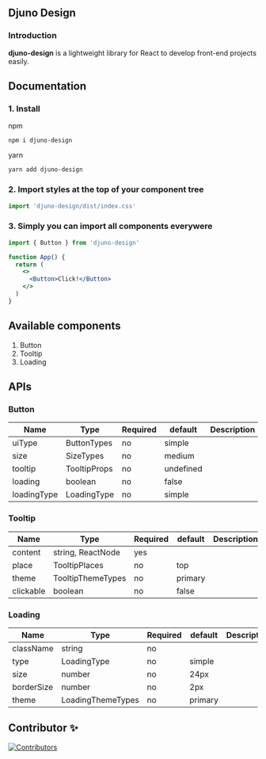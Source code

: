 ## Djuno Design

### Introduction

**djuno-design** is a lightweight library for React to develop front-end projects easily.

## Documentation

### 1. Install

npm

    npm i djuno-design

yarn

    yarn add djuno-design

### 2. Import styles at the top of your component tree

```jsx
import 'djuno-design/dist/index.css'
```

### 3. Simply you can import all components everywere

```jsx
import { Button } from 'djuno-design'

function App() {
  return (
    <>
      <Button>Click!</Button>
    </>
  )
}
```

## Available components

1. Button
2. Tooltip
3. Loading

## APIs

### Button

| Name        | Type         | Required | default   | Description |
| ----------- | ------------ | -------- | --------- | ----------- |
| uiType      | ButtonTypes  | no       | simple    |             |
| size        | SizeTypes    | no       | medium    |             |
| tooltip     | TooltipProps | no       | undefined |             |
| loading     | boolean      | no       | false     |             |
| loadingType | LoadingType  | no       | simple    |             |

### Tooltip

| Name      | Type              | Required | default | Description |
| --------- | ----------------- | -------- | ------- | ----------- |
| content   | string, ReactNode | yes      |         |             |
| place     | TooltipPlaces     | no       | top     |             |
| theme     | TooltipThemeTypes | no       | primary |             |
| clickable | boolean           | no       | false   |             |

### Loading

| Name       | Type              | Required | default | Description |
| ---------- | ----------------- | -------- | ------- | ----------- |
| className  | string            | no       |         |             |
| type       | LoadingType       | no       | simple  |             |
| size       | number            | no       | 24px    |             |
| borderSize | number            | no       | 2px     |             |
| theme      | LoadingThemeTypes | no       | primary |             |

## Contributor ✨

[![Contributors](https://contrib.rocks/image?repo=DevAnsar/react-search-hook)](https://github.com/DevAnsar)
